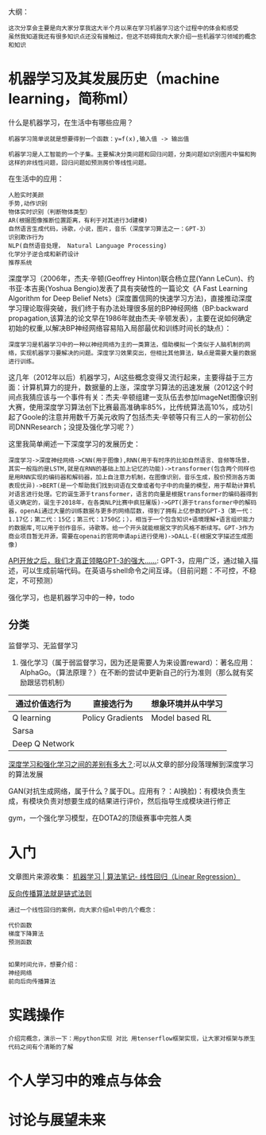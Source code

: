 大纲：

    这次分享会主要是向大家分享我这大半个月以来在学习机器学习这个过程中的体会和感受
    虽然我知道我还有很多知识点还没有接触过，但这不妨碍我向大家介绍一些机器学习领域的概念和知识

# 机器学习及其发展历史（machine learning，简称ml）
什么是机器学习，在生活中有哪些应用？

    机器学习简单说就是想要得到一个函数：y=f(x),输入值 -> 输出值

    机器学习是人工智能的一个子集。主要解决分类问题和回归问题，分类问题如识别图片中猫和狗这样的非线性问题，回归问题如预测房价等线性问题。

在生活中的应用：

    人脸实时美颜
    手势,动作识别
    物体实时识别（判断物体类型）
    AR(根据图像推断位置距离，有利于对其进行3d建模)
    自然语言生成代码，诗歌，小说，图片，音乐（深度学习算法之一：GPT-3）
    识别欺诈行为
    NLP(自然语音处理， Natural Language Processing)
    化学分子逆合成和新药设计
    推荐系统

深度学习（2006年，杰夫·辛顿(Geoffrey Hinton)联合杨立昆(Yann LeCun)、约书亚·本吉奥(Yoshua Bengio)发表了具有突破性的一篇论文《A Fast Learning Algorithm for Deep Belief Nets》(深度置信网的快速学习方法)，直接推动深度学习理论取得突破，我们终于有办法处理很多层的BP神经网络（BP:backward propagation,该算法的论文早在1986年就由杰夫·辛顿发表），主要在说如何确定初始的权重,以解决BP神经网络容易陷入局部最优和训练时间长的缺点）：

    深度学习是机器学习中的一种以神经网络为主的一类算法，借助模拟一个类似于人脑机制的网络，实现机器学习要解决的问题。深度学习效果突出，但相比其他算法，缺点是需要大量的数据进行训练。

这几年（2012年以后）机器学习，AI这些概念变得又流行起来，主要得益于三方面：计算机算力的提升，数据量的上涨，深度学习算法的迅速发展（2012这个时间点我猜应该与一个事件有关：杰夫·辛顿组建一支队伍去参加ImageNet图像识别大赛，使用深度学习算法创下比赛最高准确率85%，比传统算法高10%，成功引起了Goole的注意并用数千万美元收购了包括杰夫·辛顿等只有三人的一家初创公司DNNResearch；没提及强化学习呢？）

这里我简单阐述一下深度学习的发展历史：

    深度学习->深度神经网络->CNN(用于图像),RNN(用于有时序的比如自然语言、音频等场景，其实一般指的是LSTM,就是在RNN的基础上加上记忆的功能)->transformer(包含两个同样也是用RNN实现的编码器和解码器，加上自注意力机制，在图像识别，音乐生成，股价预测各方面表现优异)->BERT(是一个帮助我们找到词语在文章或者句子中的向量的模型，用于帮助计算机对语言进行处理。它的诞生源于transformer，语言的向量是根据transformer的编码器得到语义确定的，诞生于2018年，在各类NLP比赛中疯狂屠版)->GPT(源于transformer中的解码器，openAi通过大量的训练数据与更多的网络层数，得到了拥有上亿参数的GPT-3（第一代：1.17亿；第二代：15亿；第三代：1750亿；），相当于一个包含知识+语境理解+语言组织能力的数据库,可以用于创作音乐，诗歌等。给一个开头就能根据文字的风格不断续写。GPT-3作为商业项目暂无开源，需要在openai的官网申请api进行使用)->DALL-E(根据文字描述生成图像)


[API开放之后，我们才真正领略GPT-3的强大……](https://mp.weixin.qq.com/s/IuAt-7wMwj9Lr8AS5vVuTw):
GPT-3，应用广泛，通过输入描述，可以生成前端代码。在英语与shell命令之间互译。（目前问题：不可控，不稳定，不可预测）

强化学习，也是机器学习中的一种，todo
## 分类
监督学习、无监督学习

1. 强化学习（属于弱监督学习，因为还是需要人为来设置reward）：著名应用：AlphaGo。（算法原理？）在不断的尝试中更新自己的行为准则（那么就有奖励跟惩罚机制）

|通过价值选行为|直接选行为|想象环境并从中学习|
|--|--|--|
|Q learning|Policy Gradients|Model based RL|
|Sarsa|||
|Deep Q Network|||

[深度学习和强化学习之间的差别有多大？](https://www.zhihu.com/question/377731309/answer/1491573377):可以从文章的部分段落理解到深度学习的算法发展

GAN(对抗生成网络，属于什么？属于DL。应用有？：AI换脸)：有模块负责生成，有模块负责对想要生成的结果进行评价，然后指导生成模块进行修正

gym，一个强化学习模型，在DOTA2的顶级赛事中完胜人类


# 入门
文章图片来源收集：
[机器学习 | 算法笔记- 线性回归（Linear Regression）](https://www.cnblogs.com/geo-will/p/10468253.html)

[反向传播算法就是链式法则](https://blog.csdn.net/weixin_44121966/article/details/118864425)

    通过一个线性回归的案例，向大家介绍ml中的几个概念： 

    代价函数
    梯度下降算法
    预测函数


    如果时间允许，想要介绍：
    神经网络
    前向后向传播算法

# 实践操作

    介绍完概念，演示一下：用python实现 对比 用tenserflow框架实现，让大家对框架与原生代码之间有个清晰的了解

# 个人学习中的难点与体会

# 讨论与展望未来
